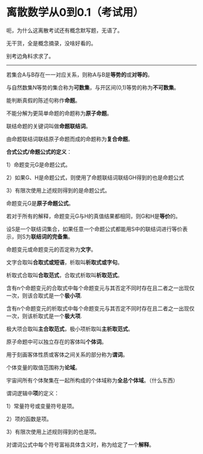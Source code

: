 # 离散数学从0到0.1（考试用）


呃，为什么这离散考试还有概念默写题，无语了。

无干货，全是概念摘录，没啥好看的。

别考边角料求求了。

----

若集合A与B存在一一对应关系，则称A与B是**等势的**或**对等的**。

与自然数集N等势的集合称为**可数集**，与开区间(0,1)等势的称为**不可数集**。

能判断真假的陈述句称作**命题**。

不能分解为更简单命题的命题称为**原子命题**。

联结命题的关键词叫做**命题联结词**。

由命题联结词联结原子命题而成的命题称为**复合命题**。

**合式公式/命题公式的定义**：

1）命题变元G是命题公式。

2）如果G、H是命题公式，则使用了命题联结词联结GH得到的也是命题公式

3）有限次使用上述规则得到的是命题公式。

命题变元G是**原子命题公式**。

若对于所有的解释，命题变元G与H的真值结果都相同，则G和H是**等价**的。

设S是一个联结词集合，如果任意一个命题公式都能用S中的联结词进行等价表示，则S为**联结词的完备集**。

命题变元或命题变元的否定称为**文字**。

文字合取叫**合取式或短语**，析取叫**析取式或字句**。

析取式合取叫**合取范式**，合取式析取叫**析取范式**。

含有n个命题变元的合取式中每个命题变元与其否定不同时存在且二者之一出现仅一次，则该合取式是一个**极小项**.

含有n个命题变元的析取式中每个命题变元与其否定不同时存在且二者之一出现仅一次，则该析取式是一个**极大项**.

极大项合取叫**主合取范式**，极小项析取叫**主析取范式**。

原子命题中可以独立存在的客体叫**个体词**。

用于刻画客体性质或客体之间关系的部分称为**谓词**。

个体变量的取值范围称为**论域**。

宇宙间所有个体聚集在一起所构成的个体域称为**全总个体域**。（什么东西）

谓词逻辑中**项**的定义：

1）常量符号或变量符号是项。

2）项的函数是项。

3）有限次使用上述规则得到的也是项。

对谓词公式中每个符号富裕具体含义时，称为给定了一个**解释**。


